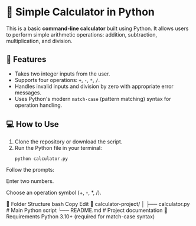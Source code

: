# 🧮 Simple Calculator in Python

This is a basic **command-line calculator** built using Python. It allows users to perform simple arithmetic operations: addition, subtraction, multiplication, and division.

## 🚀 Features
- Takes two integer inputs from the user.
- Supports four operations: `+`, `-`, `*`, `/`.
- Handles invalid inputs and division by zero with appropriate error messages.
- Uses Python's modern `match-case` (pattern matching) syntax for operation handling.

## 💻 How to Use

1. Clone the repository or download the script.
2. Run the Python file in your terminal:
   ```bash
   python calculator.py
Follow the prompts:

Enter two numbers.

Choose an operation symbol (+, -, *, /).

📂 Folder Structure
bash
Copy
Edit
📁 calculator-project/
│
├── calculator.py       # Main Python script
└── README.md           # Project documentation
📌 Requirements
Python 3.10+ (required for match-case syntax)
